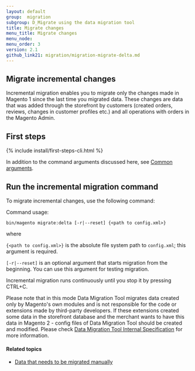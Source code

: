 ```yaml
---
layout: default
group:  migration
subgroup: D_Migrate using the data migration tool
title: Migrate changes
menu_title: Migrate changes
menu_node:
menu_order: 3
version: 2.1
github_link21: migration/migration-migrate-delta.md
---
```


  
<h2 id="migrate-command-delta">Migrate incremental changes</h2>
Incremental migration enables you to migrate only the changes made in Magento 1 since the last time you migrated data. These changes are data that was added through the storefront by customers (created orders, reviews, changes in customer profiles etc.) and all operations with orders in the Magento Admin.

<h2 id="migrate-first">First steps</h2>
{% include install/first-steps-cli.html %}

In addition to the command arguments discussed here, see <a href="{{ site.gdeurl21 }}install-gde/install/cli/install-cli-subcommands.html#instgde-cli-subcommands-common">Common arguments</a>.

<h2 id="migrate-data-cmd">Run the incremental migration command</h2>
To migrate incremental changes, use the following command:

Command usage:

	bin/magento migrate:delta [-r|--reset] {<path to config.xml>}

where

`{<path to config.xml>}` is the absolute file system path to `config.xml`; this argument is required.

`[-r|--reset]` is an optional argument that starts migration from the beginning. You can use this argument for testing migration.

<div class="bs-callout bs-callout-info" id="info">
<span class="glyphicon-class">
  <p>Incremental migration runs continuously until you stop it by pressing CTRL+C.</p></span>
</div>

Please note that in this mode Data Migration Tool migrates data created only by Magento's own modules and is not responsible for the code or extensions made by third-party developers. If these extensions created some data in the storefront database and the merchant wants to have this data in Magento 2 - config files of Data Migration Tool should be created and modified. Please check <a href="{{ site.gdeurl21 }}migration/migration-tool-internal-spec.html"> Data Migration Tool Internal Specification</a> for more information.

#### Related topics

* <a href="{{ site.gdeurl21 }}migration/migration-manually.html">Data that needs to be migrated manually</a>
